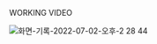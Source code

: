 WORKING VIDEO

![화면-기록-2022-07-02-오후-2 28 44](https://user-images.githubusercontent.com/70245821/177046840-d9fc2625-ebe9-4801-9f74-0f3b2da3c2c1.gif)
